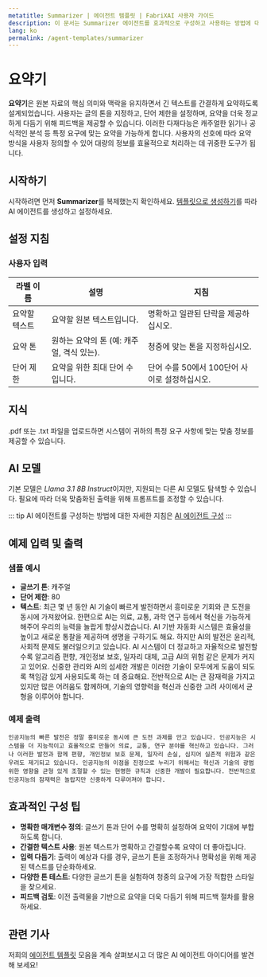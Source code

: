 ```yaml
---
metatitle: Summarizer | 에이전트 템플릿 | FabriXAI 사용자 가이드
description: 이 문서는 Summarizer 에이전트를 효과적으로 구성하고 사용하는 방법에 대한 사용자 가이드입니다.
lang: ko
permalink: /agent-templates/summarizer
---
```


# 요약기

**요약기**은 원본 자료의 핵심 의미와 맥락을 유지하면서 긴 텍스트를 간결하게 요약하도록 설계되었습니다. 사용자는 글의 톤을 지정하고, 단어 제한을 설정하며, 요약을 더욱 정교하게 다듬기 위해 피드백을 제공할 수 있습니다. 이러한 다재다능은 캐주얼한 읽기나 공식적인 분석 등 특정 요구에 맞는 요약을 가능하게 합니다. 사용자의 선호에 따라 요약 방식을 사용자 정의할 수 있어 대량의 정보를 효율적으로 처리하는 데 귀중한 도구가 됩니다.

## 시작하기

시작하려면 먼저 **Summarizer**를 복제했는지 확인하세요. [템플릿으로 생성하기](/en-us/create-from-templates/)를 따라 AI 에이전트를 생성하고 설정하세요.

## 설정 지침

### 사용자 입력

| 라벨 이름                   | 설명                                              | 지침                                         |
| ----------------------------- | -------------------------------------------------------- | --------------------------------------------------- |
| 요약할 텍스트         | 요약할 원본 텍스트입니다.                   | 명확하고 일관된 단락을 제공하십시오. |
| 요약 톤          | 원하는 요약의 톤 (예: 캐주얼, 격식 있는). | 청중에 맞는 톤을 지정하십시오.            |
| 단어 제한                    | 요약을 위한 최대 단어 수입니다.             | 단어 수를 50에서 100단어 사이로 설정하십시오.               |

## 지식

.pdf 또는 .txt 파일을 업로드하면 시스템이 귀하의 특정 요구 사항에 맞는 맞춤 정보를 제공할 수 있습니다.

## AI 모델

기본 모델은 *Llama 3.1 8B Instruct*이지만, 지원되는 다른 AI 모델도 탐색할 수 있습니다. 필요에 따라 더욱 맞춤화된 출력을 위해 프롬프트를 조정할 수 있습니다.

::: tip
AI 에이전트를 구성하는 방법에 대한 자세한 지침은 [AI 에이전트 구성](/en-us/configure-ai-agent/)
:::

## 예제 입력 및 출력

### 샘플 예시

- **글쓰기 톤**: 캐주얼
- **단어 제한**: 80
- **텍스트**: 최근 몇 년 동안 AI 기술이 빠르게 발전하면서 흥미로운 기회와 큰 도전을 동시에 가져왔어요. 한편으로 AI는 의료, 교통, 과학 연구 등에서 혁신을 가능하게 해주어 우리의 능력을 놀랍게 향상시켰습니다. AI 기반 자동화 시스템은 효율성을 높이고 새로운 통찰을 제공하며 생명을 구하기도 해요. 하지만 AI의 발전은 윤리적, 사회적 문제도 불러일으키고 있습니다. AI 시스템이 더 정교하고 자율적으로 발전할수록 알고리즘 편향, 개인정보 보호, 일자리 대체, 고급 AI의 위험 같은 문제가 커지고 있어요. 신중한 관리와 AI의 섬세한 개발은 이러한 기술이 모두에게 도움이 되도록 책임감 있게 사용되도록 하는 데 중요해요. 전반적으로 AI는 큰 잠재력을 가지고 있지만 많은 어려움도 함께하며, 기술의 영향력을 혁신과 신중한 고려 사이에서 균형을 이루어야 합니다.

### 예제 출력

```
인공지능의 빠른 발전은 정말 흥미로운 동시에 큰 도전 과제를 안고 있습니다. 인공지능은 시스템을 더 지능적이고 효율적으로 만들어 의료, 교통, 연구 분야를 혁신하고 있습니다. 그러나 이러한 발전과 함께 편향, 개인정보 보호 문제, 일자리 손실, 심지어 실존적 위험과 같은 우려도 제기되고 있습니다. 인공지능의 이점을 진정으로 누리기 위해서는 혁신과 기술의 광범위한 영향을 균형 있게 조절할 수 있는 현명한 규칙과 신중한 개발이 필요합니다. 전반적으로 인공지능의 잠재력은 놀랍지만 신중하게 다루어져야 합니다.
```

## 효과적인 구성 팁

- **명확한 매개변수 정의**: 글쓰기 톤과 단어 수를 명확히 설정하여 요약이 기대에 부합하도록 합니다.
- **간결한 텍스트 사용**: 원본 텍스트가 명확하고 간결할수록 요약이 더 좋아집니다.
- **입력 다듬기**: 출력이 예상과 다를 경우, 글쓰기 톤을 조정하거나 명확성을 위해 제공된 텍스트를 단순화하세요.
- **다양한 톤 테스트**: 다양한 글쓰기 톤을 실험하여 청중의 요구에 가장 적합한 스타일을 찾으세요.
- **피드백 검토**: 이전 출력물을 기반으로 요약을 더욱 다듬기 위해 피드백 절차를 활용하세요.


## 관련 기사
저희의 [에이전트 템플릿](/en-us/agent-templates/) 모음을 계속 살펴보시고 더 많은 AI 에이전트 아이디어를 발견해 보세요!
